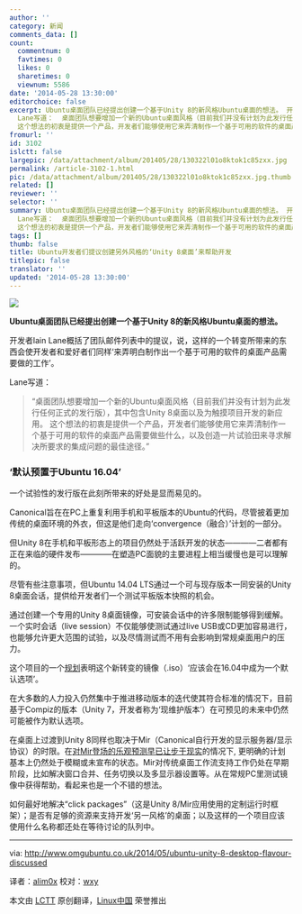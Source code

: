 ```yaml
---
author: ''
category: 新闻
comments_data: []
count:
  commentnum: 0
  favtimes: 0
  likes: 0
  sharetimes: 0
  viewnum: 5586
date: '2014-05-28 13:30:00'
editorchoice: false
excerpt: Ubuntu桌面团队已经提出创建一个基于Unity 8的新风格Ubuntu桌面的想法。 开发者Iain Lane概括了团队邮件列表中的提议，说，这样的一个转变所带来的东西会使开发者和爱好者们同样来弄明白制作出一个基于可用的软件的桌面产品需要做的工作。
  Lane写道：  桌面团队想要增加一个新的Ubuntu桌面风格（目前我们并没有计划为此发行任何正式的发行版），其中包含Unity 8桌面以及为触摸项目开发的新应用。
  这个想法的初衷是提供一个产品，开发者们能够使用它来弄清制作一个基于可用的软件的桌面产品需要做些什么，以及创造一片试验田来寻求解决所要
fromurl: ''
id: 3102
islctt: false
largepic: /data/attachment/album/201405/28/130322l01o8ktok1c85zxx.jpg
permalink: /article-3102-1.html
pic: /data/attachment/album/201405/28/130322l01o8ktok1c85zxx.jpg.thumb.jpg
related: []
reviewer: ''
selector: ''
summary: Ubuntu桌面团队已经提出创建一个基于Unity 8的新风格Ubuntu桌面的想法。 开发者Iain Lane概括了团队邮件列表中的提议，说，这样的一个转变所带来的东西会使开发者和爱好者们同样来弄明白制作出一个基于可用的软件的桌面产品需要做的工作。
  Lane写道：  桌面团队想要增加一个新的Ubuntu桌面风格（目前我们并没有计划为此发行任何正式的发行版），其中包含Unity 8桌面以及为触摸项目开发的新应用。
  这个想法的初衷是提供一个产品，开发者们能够使用它来弄清制作一个基于可用的软件的桌面产品需要做些什么，以及创造一片试验田来寻求解决所要
tags: []
thumb: false
title: Ubuntu开发者们提议创建另外风格的‘Unity 8桌面’来帮助开发
titlepic: false
translator: ''
updated: '2014-05-28 13:30:00'
---
```


![](/data/attachment/album/201405/28/130322l01o8ktok1c85zxx.jpg)


**Ubuntu桌面团队已经提出创建一个基于Unity 8的新风格Ubuntu桌面的想法。**


开发者Iain Lane概括了团队邮件列表中的提议，说，这样的一个转变所带来的东西会使开发者和爱好者们同样‘来弄明白制作出一个基于可用的软件的桌面产品需要做的工作’。


Lane写道：



> 
> “桌面团队想要增加一个新的Ubuntu桌面风格（目前我们并没有计划为此发行任何正式的发行版），其中包含Unity 8桌面以及为触摸项目开发的新应用。 这个想法的初衷是提供一个产品，开发者们能够使用它来弄清制作一个基于可用的软件的桌面产品需要做些什么，以及创造一片试验田来寻求解决所要求的集成问题的最佳途径。”
> 
> 
> 


### ‘默认预置于Ubuntu 16.04’


一个试验性的发行版在此刻所带来的好处是显而易见的。


Canonical旨在在PC上重复利用手机和平板版本的Ubuntu的代码，尽管披着更加传统的桌面环境的外衣，但这是他们走向‘convergence（融合）’计划的一部分。


但Unity 8在手机和平板形态上的项目仍然处于活跃开发的状态————二者都有正在来临的硬件发布————在塑造PC面貌的主要进程上相当缓慢也是可以理解的。


尽管有些注意事项，但Ubuntu 14.04 LTS通过一个可与现存版本一同安装的Unity 8桌面会话，提供给开发者们一个测试平板版本快照的机会。


通过创建一个专用的Unity 8桌面镜像，可安装会话中的许多限制能够得到缓解。一个实时会话（live session）不仅能够使测试通过live USB或CD更加容易进行，也能够允许更大范围的试验，以及尽情测试而不用有会影响到常规桌面用户的压力。


这个项目的一个[规划](https://blueprints.launchpad.net/ubuntu/+spec/client-1410-unity8-desktop-iso)表明这个新转变的镜像（.iso）‘应该会在16.04中成为一个默认选项’。


在大多数的人力投入仍然集中于推进移动版本的迭代使其符合标准的情况下，目前基于Compiz的版本（Unity 7，开发者称为‘现维护版本’）在可预见的未来中仍然可能被作为默认选项。


在桌面上过渡到Unity 8同样也取决于Mir（Canonical自行开发的显示服务器/显示协议）的时限。在[对Mir登场的乐观预测早已让步于现实](http://www.omgubuntu.co.uk/2014/03/mir-default-display-server-ubuntu-2016)的情况下, 更明确的计划基本上仍然处于模糊或未宣布的状态。Mir对传统桌面工作流支持工作仍处在早期阶段，比如解决窗口合并、任务切换以及多显示器设置等。从在常规PC里测试镜像中获得帮助，看起来也是一个不错的想法。


如何最好地解决“click packages”（这是Unity 8/Mir应用使用的定制运行时框架）；是否有足够的资源来支持开发‘另一风格’的桌面；以及这样的一个项目应该使用什么名称都还处在等待讨论的队列中。




---


via: <http://www.omgubuntu.co.uk/2014/05/ubuntu-unity-8-desktop-flavour-discussed>


译者：[alim0x](https://github.com/alim0x) 校对：[wxy](https://github.com/wxy)


本文由 [LCTT](https://github.com/LCTT/TranslateProject) 原创翻译，[Linux中国](http://linux.cn/) 荣誉推出